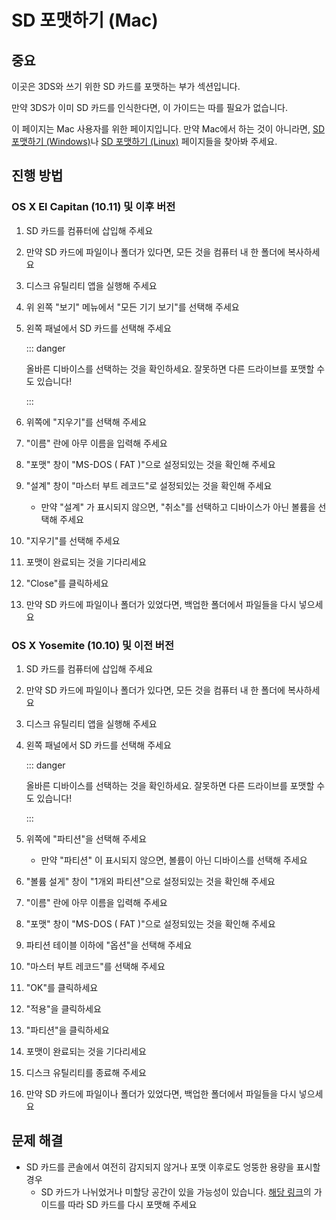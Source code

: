 # SD 포맷하기 (Mac)

## 중요

이곳은 3DS와 쓰기 위한 SD 카드를 포맷하는 부가 섹션입니다.

만약 3DS가 이미 SD 카드를 인식한다면, 이 가이드는 따를 필요가 없습니다.

이 페이지는 Mac 사용자를 위한 페이지입니다. 만약 Mac에서 하는 것이 아니라면, [SD 포맷하기 (Windows)](formatting-sd-\(windows\))나 [SD 포맷하기 (Linux)](formatting-sd-\(linux\)) 페이지들을 찾아봐 주세요.

## 진행 방법

### OS X El Capitan (10.11) 및 이후 버전

1. SD 카드를 컴퓨터에 삽입해 주세요

2. 만약 SD 카드에 파일이나 폴더가 있다면, 모든 것을 컴퓨터 내 한 폴더에 복사하세요

3. 디스크 유틸리티 앱을 실행해 주세요

4. 위 왼쪽 "보기" 메뉴에서 "모든 기기 보기"를 선택해 주세요

5. 왼쪽 패널에서 SD 카드를 선택해 주세요

    ::: danger

    올바른 디바이스를 선택하는 것을 확인하세요. 잘못하면 다른 드라이브를 포맷할 수도 있습니다!

    :::

6. 위쪽에 "지우기"를 선택해 주세요

7. "이름" 란에 아무 이름을 입력해 주세요

8. "포맷" 창이 "MS-DOS ( FAT )"으로 설정되있는 것을 확인해 주세요

9. "설계" 창이 "마스터 부트 레코드"로 설정되있는 것을 확인해 주세요
    - 만약 "설계" 가 표시되지 않으면, "취소"를 선택하고 디바이스가 아닌 볼륨을 선택해 주세요

10. "지우기"를 선택해 주세요

11. 포맷이 완료되는 것을 기다리세요

12. "Close"를 클릭하세요

13. 만약 SD 카드에 파일이나 폴더가 있었다면, 백업한 폴더에서 파일들을 다시 넣으세요

### OS X Yosemite (10.10) 및 이전 버전

1. SD 카드를 컴퓨터에 삽입해 주세요

2. 만약 SD 카드에 파일이나 폴더가 있다면, 모든 것을 컴퓨터 내 한 폴더에 복사하세요

3. 디스크 유틸리티 앱을 실행해 주세요

4. 왼쪽 패널에서 SD 카드를 선택해 주세요

    ::: danger

    올바른 디바이스를 선택하는 것을 확인하세요. 잘못하면 다른 드라이브를 포맷할 수도 있습니다!

    :::

5. 위쪽에 "파티션"을 선택해 주세요
    - 만약 "파티션" 이 표시되지 않으면, 볼륨이 아닌 디바이스를 선택해 주세요

6. "볼륨 설게" 창이 "1개외 파티션"으로 설정되있는 것을 확인해 주세요

7. "이름" 란에 아무 이름을 입력해 주세요

8. "포맷" 창이 "MS-DOS ( FAT )"으로 설정되있는 것을 확인해 주세요

9. 파티션 테이블 이하에 "옵션"을 선택해 주세요

10. "마스터 부트 레코드"를 선택해 주세요

11. "OK"를 클릭하세요

12. "적용"을 클릭하세요

13. "파티션"을 클릭하세요

14. 포맷이 완료되는 것을 기다리세요

15. 디스크 유틸리티를 종료해 주세요

16. 만약 SD 카드에 파일이나 폴더가 있었다면, 백업한 폴더에서 파일들을 다시 넣으세요

## 문제 해결

- SD 카드를 콘솔에서 여전히 감지되지 않거나 포맷 이후로도 엉뚱한 용량을 표시할 경우
    - SD 카드가 나뉘었거나 미할당 공간이 있을 가능성이 있습니다. [해당 링크](https://wiki.hacks.guide/wiki/SD_Clean/Mac)의 가이드를 따라 SD 카드를 다시 포맷해 주세요